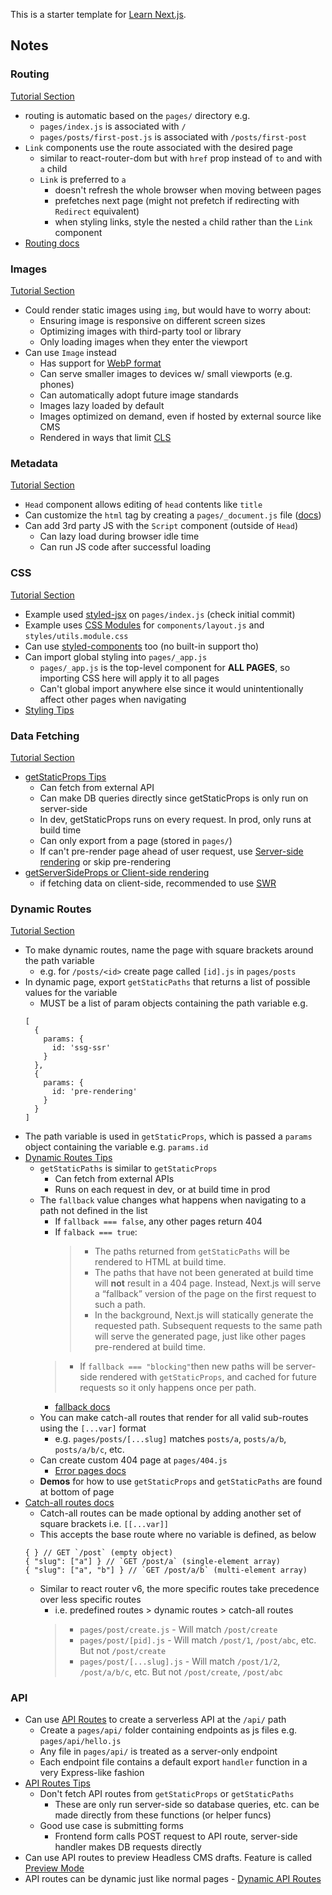 This is a starter template for [Learn Next.js](https://nextjs.org/learn).

## Notes

### Routing
[Tutorial Section](https://nextjs.org/learn/basics/navigate-between-pages)
- routing is automatic based on the ``pages/`` directory e.g.
  - ``pages/index.js`` is associated with ``/``
  - ``pages/posts/first-post.js`` is associated with ``/posts/first-post``
- ``Link`` components use the route associated with the desired page
  - similar to react-router-dom but with ``href`` prop instead of ``to`` and with ``a`` child
  - ``Link`` is preferred to ``a``
    - doesn't refresh the whole browser when moving between pages
    - prefetches next page (might not prefetch if redirecting with ``Redirect`` equivalent)
    - when styling links, style the nested ``a`` child rather than the ``Link`` component
- [Routing docs](https://nextjs.org/docs/routing/introduction)

### Images
[Tutorial Section](https://nextjs.org/learn/basics/assets-metadata-css)
- Could render static images using ``img``, but would have to worry about:
  - Ensuring image is responsive on different screen sizes
  - Optimizing images with third-party tool or library
  - Only loading images when they enter the viewport
- Can use ``Image`` instead
  - Has support for [WebP format](https://developer.mozilla.org/en-US/docs/Web/Media/Formats/Image_types#webp)
  - Can serve smaller images to devices w/ small viewports (e.g. phones)
  - Can automatically adopt future image standards
  - Images lazy loaded by default
  - Images optimized on demand, even if hosted by external source like CMS
  - Rendered in ways that limit [CLS](https://web.dev/cls/)

### Metadata
[Tutorial Section](https://nextjs.org/learn/basics/assets-metadata-css/metadata)
- ``Head`` component allows editing of ``head`` contents like ``title``
- Can customize the ``html`` tag by creating a ``pages/_document.js`` file ([docs](https://nextjs.org/docs/advanced-features/custom-document))
- Can add 3rd party JS with the ``Script`` component (outside of ``Head``)
  - Can lazy load during browser idle time
  - Can run JS code after successful loading

### CSS
[Tutorial Section](https://nextjs.org/learn/basics/assets-metadata-css/css-styling)
- Example used [styled-jsx](https://github.com/vercel/styled-jsx) on ``pages/index.js`` (check initial commit)
- Example uses [CSS Modules](https://nextjs.org/docs/basic-features/built-in-css-support#adding-component-level-css) for ``components/layout.js`` and ``styles/utils.module.css``
- Can use [styled-components](https://github.com/vercel/next.js/tree/canary/examples/with-styled-components) too (no built-in support tho)
- Can import global styling into ``pages/_app.js``
  - ``pages/_app.js`` is the top-level component for **ALL PAGES**, so importing CSS here will apply it to all pages
  - Can't global import anywhere else since it would unintentionally affect other pages when navigating
- [Styling Tips](https://nextjs.org/learn/basics/assets-metadata-css/styling-tips)

### Data Fetching
[Tutorial Section](https://nextjs.org/learn/basics/data-fetching)
- [getStaticProps Tips](https://nextjs.org/learn/basics/data-fetching/getstaticprops-details)
  - Can fetch from external API
  - Can make DB queries directly since getStaticProps is only run on server-side
  - In dev, getStaticProps runs on every request. In prod, only runs at build time
  - Can only export from a page (stored in ``pages/``)
  - If can't pre-render page ahead of user request, use [Server-side rendering](https://nextjs.org/docs/basic-features/pages#server-side-rendering) or skip pre-rendering
- [getServerSideProps or Client-side rendering](https://nextjs.org/learn/basics/data-fetching/request-time)
  - if fetching data on client-side, recommended to use [SWR](https://swr.vercel.app/)

### Dynamic Routes
[Tutorial Section](https://nextjs.org/learn/basics/dynamic-routes)
- To make dynamic routes, name the page with square brackets around the path variable
  - e.g. for ``/posts/<id>`` create page called ``[id].js`` in ``pages/posts``
- In dynamic page, export ``getStaticPaths`` that returns a list of possible values for the variable
  - MUST be a list of param objects containing the path variable e.g.<br>
  ```
  [
    {
      params: {
        id: 'ssg-ssr'
      }
    },
    {
      params: {
        id: 'pre-rendering'
      }
    }
  ]
  ```
- The path variable is used in ``getStaticProps``, which is passed a ``params`` object containing the variable e.g. ``params.id``
- [Dynamic Routes Tips](https://nextjs.org/learn/basics/dynamic-routes/dynamic-routes-details)
  - ``getStaticPaths`` is similar to ``getStaticProps``
    - Can fetch from external APIs
    - Runs on each request in dev, or at build time in prod
  - The ``fallback`` value changes what happens when navigating to a path not defined in the list
    - If ``fallback === false``, any other pages return 404
    - If ``falback === true``:
      > - The paths returned from ``getStaticPaths`` will be rendered to HTML at build time.
      > - The paths that have not been generated at build time will **not** result in a 404 page. Instead, Next.js will serve a “fallback” version of the page on the first request to such a path.
      > - In the background, Next.js will statically generate the requested path. Subsequent requests to the same path will serve the generated page, just like other pages pre-rendered at build time.
    > - If ``fallback === "blocking"``then new paths will be server-side rendered with ``getStaticProps``, and cached for future requests so it only happens once per path.
    - [fallback docs](https://nextjs.org/docs/api-reference/data-fetching/get-static-paths#fallback-false)
  - You can make catch-all routes that render for all valid sub-routes using the ``[...var]`` format
    - e.g. ``pages/posts/[...slug]`` matches ``posts/a``, ``posts/a/b``, ``posts/a/b/c``, etc.
  - Can create custom 404 page at ``pages/404.js``
    - [Error pages docs](https://nextjs.org/docs/routing/dynamic-routes#catch-all-routes)
  - **Demos** for how to use ``getStaticProps`` and ``getStaticPaths`` are found at bottom of page
- [Catch-all routes docs](https://nextjs.org/docs/routing/dynamic-routes#catch-all-routes)
  - Catch-all routes can be made optional by adding another set of square brackets i.e. ``[[...var]]``
  - This accepts the base route where no variable is defined, as below
  ```
  { } // GET `/post` (empty object)
  { "slug": ["a"] } // `GET /post/a` (single-element array)
  { "slug": ["a", "b"] } // `GET /post/a/b` (multi-element array)
  ```
  - Similar to react router v6, the more specific routes take precedence over less specific routes
    - i.e. predefined routes > dynamic routes > catch-all routes
    > - ``pages/post/create.js`` - Will match ``/post/create``
    > - ``pages/post/[pid].js`` - Will match ``/post/1``, ``/post/abc``, etc. But not ``/post/create``
    > - ``pages/post/[...slug].js`` - Will match ``/post/1/2``, ``/post/a/b/c``, etc. But not ``/post/create``, ``/post/abc``

### API
- Can use [API Routes](https://nextjs.org/docs/api-routes/introduction) to create a serverless API at the ``/api/`` path
  - Create a ``pages/api/`` folder containing endpoints as js files e.g. ``pages/api/hello.js``
  - Any file in ``pages/api/`` is treated as a server-only endpoint
  - Each endpoint file contains a default export ``handler`` function in a very Express-like fashion
- [API Routes Tips](https://nextjs.org/learn/basics/api-routes/api-routes-details)
  - Don't fetch API routes from ``getStaticProps`` or ``getStaticPaths``
    - These are only run server-side so database queries, etc. can be made directly from these functions (or helper funcs)
  - Good use case is submitting forms
    - Frontend form calls POST request to API route, server-side handler makes DB requests directly
- Can use API routes to preview Headless CMS drafts. Feature is called [Preview Mode](https://nextjs.org/docs/advanced-features/preview-mode)
- API routes can be dynamic just like normal pages - [Dynamic API Routes](https://nextjs.org/docs/api-routes/dynamic-api-routes)